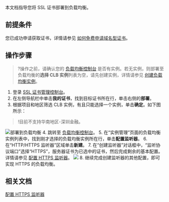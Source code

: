 本文档指导您将 SSL 证书部署到负载均衡。

## 前提条件
您已成功申请获取证书，详情请参见 [如何免费申请域名型证书](https://cloud.tencent.com/document/product/400/6814)。

## 操作步骤
>?操作之前，请确认您的 [负载均衡控制台](https://console.cloud.tencent.com/clb/index?rid=1&type=2%2C3) 是否有实例。若无实例，则部署至负载均衡的**选择 CLB 实例**列表为空，请先创建实例，详情请参见 [创建负载均衡实例](https://cloud.tencent.com/document/product/214/6149)。
>
1. 登录 [SSL 证书管理控制台](https://console.cloud.tencent.com/ssl)。
2. 在左侧导航栏中单击**我的证书**，找到目标证书所在行，单击右侧的**部署**。
3. 根据项目和地区筛选 CLB 实例，有且只能选择一个实例，单击**确定**。如下图所示：
>!目前不支持华南地区-深圳金融。
>
![部署到负载均衡](https://main.qcloudimg.com/raw/482a085c5807ffa4b1cac12cab36be04.png)
4. 跳转至 [负载均衡控制台](https://console.cloud.tencent.com/clb/index?rid=1&type=2%2C3)。
5. 在“实例管理”页面的负载均衡实例列表中，找到刚才选择的负载均衡实例所在行，单击**配置监听器**。
6. 在“HTTP/HTTPS 监听器”区域单击**新建**。
7. 在“创建监听器”对话框中，“监听协议端口”选择“HTTPS”，服务器证书为已选中的证书，然后完成剩余的基本配置。详情请参见 [配置 HTTPS 监听器](https://cloud.tencent.com/document/product/214/36385#.E6.AD.A5.E9.AA.A42.EF.BC.9A.E9.85.8D.E7.BD.AE.E7.9B.91.E5.90.AC.E5.99.A8)。
![](https://main.qcloudimg.com/raw/6beb94b001fb5ead265e4fff72b6674f.png)
8. 继续完成创建监听器的其他配置，即可实现 HTTPS 的负载均衡。


## 相关文档
[配置 HTTPS 监听器](https://cloud.tencent.com/document/product/214/36385)
